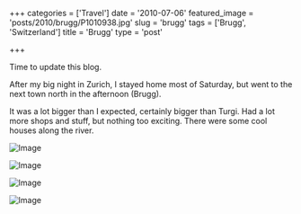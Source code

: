 +++
categories = ['Travel']
date = '2010-07-06'
featured_image = 'posts/2010/brugg/P1010938.jpg'
slug = 'brugg'
tags = ['Brugg', 'Switzerland']
title = 'Brugg'
type = 'post'

+++

Time to update this blog.

After my big night in Zurich, I stayed home most of Saturday, but went to the next town north in the afternoon (Brugg).

It was a lot bigger than I expected, certainly bigger than Turgi. Had a lot more shops and stuff, but nothing too exciting. There were some cool houses along the river.

![Image](P1010938.jpg)

![Image](P1010944.jpg)

![Image](P1010940.jpg)

![Image](P1010964.jpg)